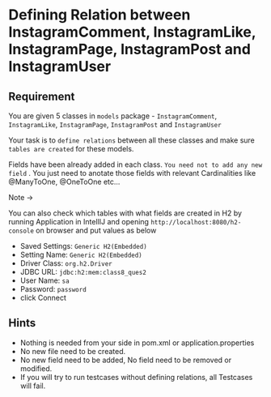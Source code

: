 # Defining Relation between InstagramComment, InstagramLike, InstagramPage, InstagramPost and InstagramUser

## Requirement

You are given 5 classes in `models` package  - `InstagramComment`, `InstagramLike`, `InstagramPage`, `InstagramPost` and `InstagramUser`

Your task is to `define relations` between all these classes  and make sure `tables are created` for these models.

Fields have been already added in each class. `You need not to add any new field` . You just need to anotate those fields with relevant Cardinalities like @ManyToOne, @OneToOne etc...


Note ->

You can also check which tables with what fields are created in H2 by running Application in IntellIJ and opening  `http://localhost:8080/h2-console` on browser and put values as below
 - Saved Settings: `Generic H2(Embedded)`
 - Setting Name: `Generic H2(Embedded)`
 - Driver Class: `org.h2.Driver`
 - JDBC URL: `jdbc:h2:mem:class8_ques2`
 - User Name: `sa`
 - Password: `password`
 - click Connect


## Hints

- Nothing is needed from your side in pom.xml or application.properties
- No new file need to be created.
- No new field need to be added, No field need to be removed or modified.
- If you will try to run testcases without defining relations, all Testcases will fail.